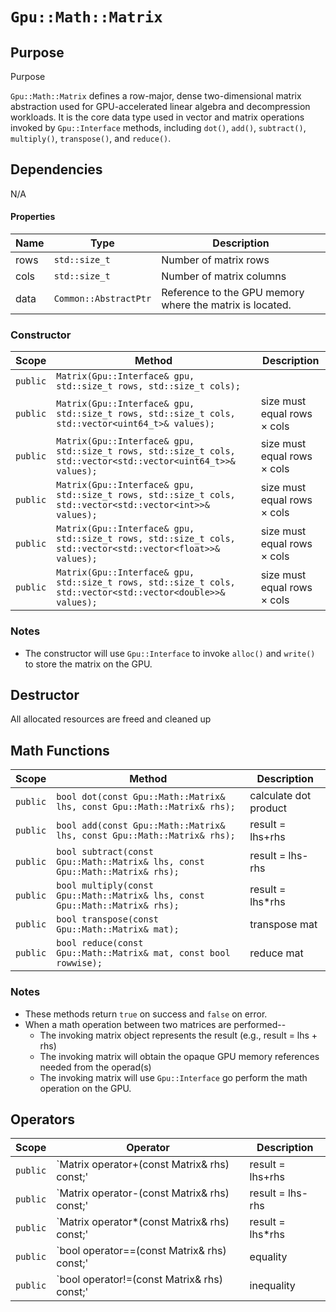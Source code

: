`Gpu::Math::Matrix`
===================

## Purpose

Purpose

`Gpu::Math::Matrix` defines a row-major, dense two-dimensional matrix abstraction used for GPU-accelerated linear
algebra and decompression workloads. It is the core data type used in vector and matrix operations invoked
by `Gpu::Interface` methods, including `dot()`, `add()`, `subtract()`, `multiply()`, `transpose()`, and `reduce()`.

## Dependencies

N/A

#### Properties

| Name | Type                  | Description                                              |
|------|-----------------------|----------------------------------------------------------|
| rows | `std::size_t`         | Number of matrix rows                                    |
| cols | `std::size_t`         | Number of matrix columns                                 |
| data | `Common::AbstractPtr` | Reference to the GPU memory where the matrix is located. |

### Constructor

| Scope    | Method                                                                                                         | Description                 |
|----------|----------------------------------------------------------------------------------------------------------------|-----------------------------|
| `public` | `Matrix(Gpu::Interface& gpu, std::size_t rows, std::size_t cols);`                                             |                             |
| `public` | `Matrix(Gpu::Interface& gpu, std::size_t rows, std::size_t cols, std::vector<uint64_t>& values);`              | size must equal rows × cols |
| `public` | `Matrix(Gpu::Interface& gpu, std::size_t rows, std::size_t cols, std::vector<std::vector<uint64_t>>& values);` | size must equal rows × cols |
| `public` | `Matrix(Gpu::Interface& gpu, std::size_t rows, std::size_t cols, std::vector<std::vector<int>>& values);`      | size must equal rows × cols |
| `public` | `Matrix(Gpu::Interface& gpu, std::size_t rows, std::size_t cols, std::vector<std::vector<float>>& values);`    | size must equal rows × cols |
| `public` | `Matrix(Gpu::Interface& gpu, std::size_t rows, std::size_t cols, std::vector<std::vector<double>>& values);`   | size must equal rows × cols |

### Notes

* The constructor will use `Gpu::Interface` to invoke `alloc()` and `write()` to store the matrix on the GPU.

## Destructor

All allocated resources are freed and cleaned up

## Math Functions

| Scope    | Method                                                                       | Description           |
|----------|------------------------------------------------------------------------------|-----------------------|
| `public` | `bool dot(const Gpu::Math::Matrix& lhs, const Gpu::Math::Matrix& rhs);`      | calculate dot product |
| `public` | `bool add(const Gpu::Math::Matrix& lhs, const Gpu::Math::Matrix& rhs);`      | result = lhs+rhs      |
| `public` | `bool subtract(const Gpu::Math::Matrix& lhs, const Gpu::Math::Matrix& rhs);` | result = lhs-rhs      |
| `public` | `bool multiply(const Gpu::Math::Matrix& lhs, const Gpu::Math::Matrix& rhs);` | result = lhs*rhs      |
| `public` | `bool transpose(const Gpu::Math::Matrix& mat);`                              | transpose mat         |
| `public` | `bool reduce(const Gpu::Math::Matrix& mat, const bool rowwise);`             | reduce mat            |

### Notes

* These methods return `true` on success and `false` on error.
* When a math operation between two matrices are performed--
  * The invoking matrix object represents the result (e.g., result = lhs + rhs)
  * The invoking matrix will obtain the opaque GPU memory references needed from the operad(s)
  * The invoking matrix will use `Gpu::Interface` go perform the math operation on the GPU.

## Operators

| Scope    | Operator                                     | Description      |
|----------|----------------------------------------------|------------------|
| `public` | `Matrix operator+(const Matrix& rhs) const;' | result = lhs+rhs |
| `public` | `Matrix operator-(const Matrix& rhs) const;' | result = lhs-rhs |
| `public` | `Matrix operator*(const Matrix& rhs) const;' | result = lhs*rhs |
| `public` | `bool operator==(const Matrix& rhs) const;'  | equality         |
| `public` | `bool operator!=(const Matrix& rhs) const;'  | inequality       |
